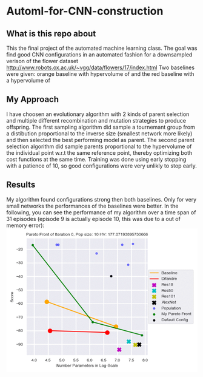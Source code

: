 # Automl-for-CNN-construction

## What is this repo about

This the final project of the automated machine learning class.
The goal was find good CNN configurations in an automated fashion for a downsampled verison of the flower dataset http://www.robots.ox.ac.uk/~vgg/data/flowers/17/index.html
Two baselines were given: orange baseline with hypervolume of  and the red baseline with a hypervolume of 

## My Approach

I have choosen an evolutionary algorithm with 2 kinds of parent selection and multiple different recombination and mutation strategies to produce offspring.
The first sampling algorithm did sample a tournemant group from a distibution proportional to the inverse size (smallest network more likely) and 
then selected the best performing model as parent. The second parent selection algorithm did sample parents proportional to the hypervolume of the individual point w.r.t the same 
reference point, thereby optimizing both cost functions at the same time. Training was done using early stopping with a patience of 10, so good configurations were very unlikly to stop early.

## Results

My algorithm found configurations strong then both baselines. Only for very small networks the performances of the baselines were better.
In the following, you can see the performance of my algorithm over a time span of 31 episodes (episode 9 is actually episode 10, this was due to a out of memory error):
 ![alt-text](https://github.com/BenBausch/Automl-for-CNN-construction/blob/master/src/pareto_fronts/pareto_fronts.gif)
